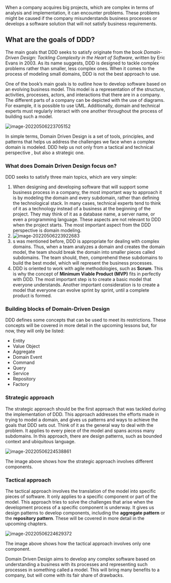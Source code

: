 

When a company acquires big projects, which are complex in terms of analysis and implementation, it can encounter problems. These problems might be caused if the company misunderstands business processes or develops a software solution that will not satisfy business requirements.



## What are the goals of DDD? 



The main goals that DDD seeks to satisfy originate from the book *Domain-Driven Design: Tackling Complexity in the Heart of Software*, written by Eric Evans in 2003. As its name suggests, DDD is designed to tackle complex problems rather than smaller, less complex ones. When it comes to the process of modeling small domains, DDD is not the best approach to use.



One of the book’s main goals is to outline how to develop software based on an evolving business model. This model is a representation of the structure, activities, processes, actors, and interactions that there are in a company. The different parts of a company can be depicted with the use of diagrams. For example, it is possible to use UML. Additionally, domain and technical experts must regularly interact with one another throughout the process of building such a model.



![image-20220506223705152](/Users/user/playground/share/nrookie.github.io/collections/Domain-driven-design/image-20220506223705152.png)





In simple terms, Domain Driven Design is a set of tools, principles, and patterns that helps us address the challenges we face when a complex domain is modeled. DDD help us not only from a tactical and technical perspective , but also a strategic one.



### What does Domain Driven Design focus on?



DDD seeks to satisfy three main topics, which are very simple:



1. When designing and developing software that will support some business process in a company, the most important way to approach it is by modeling the domain and every subdomain, rather than defining the technological stack. In many cases, technical experts tend to think of it as a technology instead of a business at the beginning of the project. They may think of it as a database name, a server name, or even a programming language. These aspects are not relevant to DDD when the project starts. The most important aspect from the DDD perspective is domain modeling.
2. ![image-20220506223922683](/Users/user/playground/share/nrookie.github.io/collections/Domain-driven-design/image-20220506223922683.png)
3. s was mentioned before, DDD is appropriate for dealing with complex domains. Thus, when a team analyzes a domain and creates the domain model, the team should break the domain into smaller pieces called subdomains. The team should, then, comprehend these subdomains to build the best model, which will represent the business processes.
4. DDD is oriented to work with agile methodologies, such as **Scrum**. This is why the concept of **Minimum Viable Product (MVP)** fits in perfectly with DDD. The most important step is to create a basic model that everyone understands. Another important consideration is to create a model that everyone can evolve sprint by sprint, until a complete product is formed.



### Building blocks of Domain-Driven Design 

DDD defines some concepts that can be used to meet its restrictions. These concepts will be covered in more detail in the upcoming lessons but, for now, they will only be listed:



- Entity
- Value Object
- Aggregate
- Domain Event
- Command
- Query
- Service
- Repository
- Factory



### Strategic approach

The strategic approach should be the first approach that was tackled during the implementation of DDD. This approach addresses the efforts made in trying to model a domain, and gives us patterns and ways to achieve the goals that DDD sets out. Think of it as the general way to deal with the problem. It applies to every piece of the model and spans across many subdomains. In this approach, there are design patterns, such as bounded context and ubiquitous language.

![image-20220506224538861](/Users/user/playground/share/nrookie.github.io/collections/Domain-driven-design/image-20220506224538861.png)





The image above shows how the strategic approach involves different components.





### Tactical approach 



The tactical approach involves the translation of the model into specific pieces of software. It only applies to a specific component or part of the model. This approach tries to solve the challenges that arise when the development process of a specific component is underway. It gives us design patterns to develop components, including the **aggregate pattern** or the **repository pattern**. These will be covered in more detail in the upcoming chapters.

![image-20220506224629372](/Users/user/playground/share/nrookie.github.io/collections/Domain-driven-design/image-20220506224629372.png)





The image above shows how the tactical approach involves only one component.



Domain Driven Design aims to develop any complex software based on understanding a business with its processes and representing such processes in something called a model. This will bring many benefits to a company, but will come with its fair share of drawbacks.



